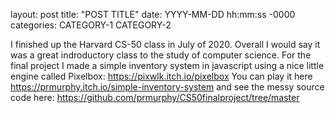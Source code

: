 layout: post
title: "POST TITLE"
date: YYYY-MM-DD hh:mm:ss -0000
categories: CATEGORY-1 CATEGORY-2

I finished up the Harvard CS-50 class in July of 2020. Overall I would say it was a great indroductory class to the study of computer science. For the final project 
I made a simple inventory system in javascript using a nice little engine called Pixelbox: https://pixwlk.itch.io/pixelbox
You can play it here https://prmurphy.itch.io/simple-inventory-system
and see the messy source code here: https://github.com/prmurphy/CS50finalproject/tree/master


